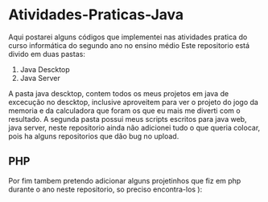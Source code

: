 # Atividades-Praticas-Java
Aqui postarei alguns códigos que implementei nas atividades pratica do curso informática do segundo ano no ensino médio
Este repositorio está divido em duas pastas:
1. Java Descktop
2. Java Server

  A pasta java descktop, contem todos os meus projetos em java de excecução no descktop, inclusive aproveitem para ver o projeto do jogo da memoria e da calculadora que foram os que eu mais me diverti com o resultado. 
  A segunda pasta possui meus scripts escritos para java web, java server, neste repositorio ainda não adicionei tudo o que queria colocar, pois ha alguns repositorios que dão bug no upload.
## PHP
Por fim tambem pretendo adicionar alguns projetinhos que fiz em php durante o ano neste repositorio, so preciso encontra-los ):
